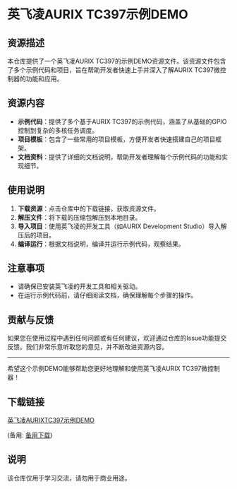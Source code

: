 # 英飞凌AURIX TC397示例DEMO

## 资源描述

本仓库提供了一个英飞凌AURIX TC397的示例DEMO资源文件。该资源文件包含了多个示例代码和项目，旨在帮助开发者快速上手并深入了解AURIX TC397微控制器的功能和应用。

## 资源内容

- **示例代码**：提供了多个基于AURIX TC397的示例代码，涵盖了从基础的GPIO控制到复杂的多核任务调度。
- **项目模板**：包含了一些常用的项目模板，方便开发者快速搭建自己的项目框架。
- **文档资料**：提供了详细的文档说明，帮助开发者理解每个示例代码的功能和实现细节。

## 使用说明

1. **下载资源**：点击仓库中的下载链接，获取资源文件。
2. **解压文件**：将下载的压缩包解压到本地目录。
3. **导入项目**：使用英飞凌的开发工具（如AURIX Development Studio）导入解压后的项目。
4. **编译运行**：根据文档说明，编译并运行示例代码，观察结果。

## 注意事项

- 请确保已安装英飞凌的开发工具和相关驱动。
- 在运行示例代码前，请仔细阅读文档，确保理解每个步骤的操作。

## 贡献与反馈

如果您在使用过程中遇到任何问题或有任何建议，欢迎通过仓库的Issue功能提交反馈。我们非常乐意听取您的意见，并不断改进资源内容。

---

希望这个示例DEMO能够帮助您更好地理解和使用英飞凌AURIX TC397微控制器！

## 下载链接
[英飞凌AURIXTC397示例DEMO](https://pan.quark.cn/s/c1c22b885bf8) 

(备用: [备用下载](https://pan.baidu.com/s/1EFwTGHJpGDTV7Piz24Ypmw?pwd=1234))

## 说明

该仓库仅用于学习交流，请勿用于商业用途。
